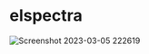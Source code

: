 # elspectra
![Screenshot 2023-03-05 222619](https://user-images.githubusercontent.com/101394814/222978409-5e9c8e9a-6bb0-4ef8-9b02-20fc83e5568d.png)
